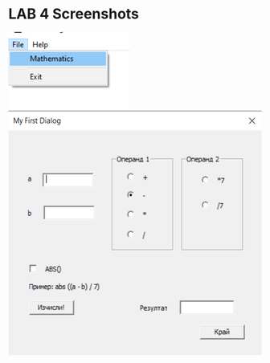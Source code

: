 # LAB 4 Screenshots
<img src="Screenshot 2021-11-29 181534.png" height="154" width="241"> 
<img src="Screenshot 2021-11-29 181555.png" height="487" width="530"> 

